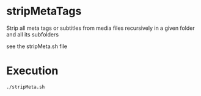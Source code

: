 # stripMetaTags
Strip all meta tags or subtitles from media files recursively in a given folder and all its subfolders

see the stripMeta.sh file


# Execution
`./stripMeta.sh`
